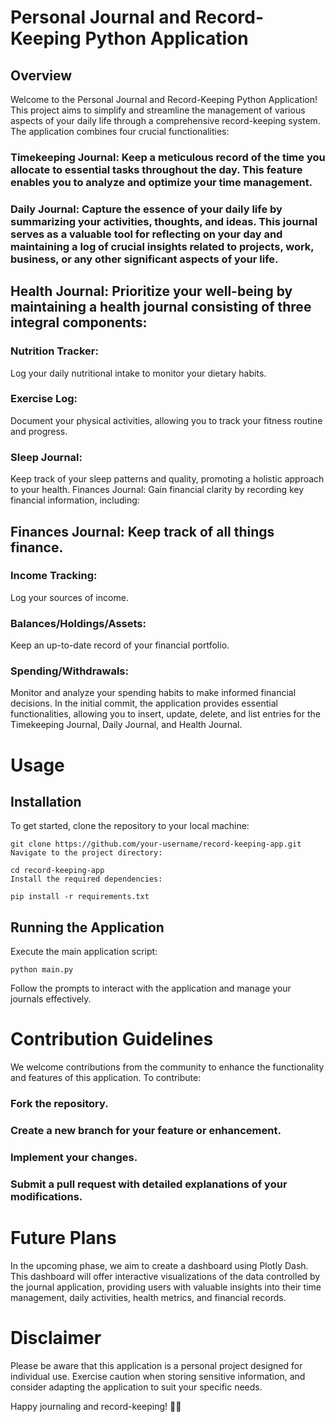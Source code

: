 # Personal Journal and Record-Keeping Python Application

## Overview

Welcome to the Personal Journal and Record-Keeping Python Application! This project aims to simplify and streamline the management of various aspects of your daily life through a comprehensive record-keeping system. The application combines four crucial functionalities:

### Timekeeping Journal: Keep a meticulous record of the time you allocate to essential tasks throughout the day. This feature enables you to analyze and optimize your time management.

### Daily Journal: Capture the essence of your daily life by summarizing your activities, thoughts, and ideas. This journal serves as a valuable tool for reflecting on your day and maintaining a log of crucial insights related to projects, work, business, or any other significant aspects of your life.

## Health Journal: Prioritize your well-being by maintaining a health journal consisting of three integral components:

### Nutrition Tracker: 
Log your daily nutritional intake to monitor your dietary habits.

### Exercise Log: 
Document your physical activities, allowing you to track your fitness routine and progress.

### Sleep Journal: 
Keep track of your sleep patterns and quality, promoting a holistic approach to your health.
Finances Journal: Gain financial clarity by recording key financial information, including:

## Finances Journal: Keep track of all things finance.

### Income Tracking: 
Log your sources of income.

### Balances/Holdings/Assets: 
Keep an up-to-date record of your financial portfolio.

### Spending/Withdrawals: 
Monitor and analyze your spending habits to make informed financial decisions.
In the initial commit, the application provides essential functionalities, allowing you to insert, update, delete, and list entries for the Timekeeping Journal, Daily Journal, and Health Journal.

# Usage

## Installation

To get started, clone the repository to your local machine:

```
git clone https://github.com/your-username/record-keeping-app.git
Navigate to the project directory:
```
```
cd record-keeping-app
Install the required dependencies:
```
```
pip install -r requirements.txt
```

## Running the Application
Execute the main application script:

```
python main.py
```
Follow the prompts to interact with the application and manage your journals effectively.

# Contribution Guidelines

We welcome contributions from the community to enhance the functionality and features of this application. To contribute:

### Fork the repository.
### Create a new branch for your feature or enhancement.
### Implement your changes.
### Submit a pull request with detailed explanations of your modifications.

# Future Plans

In the upcoming phase, we aim to create a dashboard using Plotly Dash. This dashboard will offer interactive visualizations of the data controlled by the journal application, providing users with valuable insights into their time management, daily activities, health metrics, and financial records.

# Disclaimer
Please be aware that this application is a personal project designed for individual use. Exercise caution when storing sensitive information, and consider adapting the application to suit your specific needs.

Happy journaling and record-keeping! 📔✨





